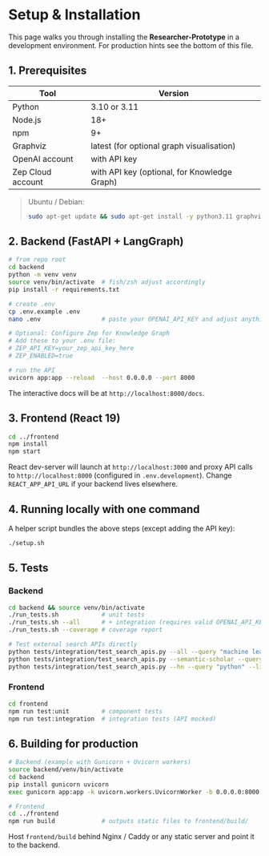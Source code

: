 # Setup & Installation

This page walks you through installing the **Researcher-Prototype** in a development environment.  For production hints see the bottom of this file.

## 1. Prerequisites

| Tool | Version |
|------|---------|
| Python | 3.10 or 3.11 |
| Node.js | 18+ |
| npm     | 9+  |
| Graphviz | latest (for optional graph visualisation) |
| OpenAI account | with API key |
| Zep Cloud account | with API key (optional, for Knowledge Graph) |

> Ubuntu / Debian:
> ```bash
> sudo apt-get update && sudo apt-get install -y python3.11 graphviz nodejs npm
> ```

## 2. Backend (FastAPI + LangGraph)

```bash
# from repo root
cd backend
python -m venv venv
source venv/bin/activate  # fish/zsh adjust accordingly
pip install -r requirements.txt

# create .env
cp .env.example .env
nano .env                 # paste your OPENAI_API_KEY and adjust anything else

# Optional: Configure Zep for Knowledge Graph
# Add these to your .env file:
# ZEP_API_KEY=your_zep_api_key_here
# ZEP_ENABLED=true

# run the API
uvicorn app:app --reload  --host 0.0.0.0 --port 8000
```

The interactive docs will be at `http://localhost:8000/docs`.

## 3. Frontend (React 19)

```bash
cd ../frontend
npm install
npm start
```

React dev-server will launch at `http://localhost:3000` and proxy API calls to `http://localhost:8000` (configured in `.env.development`).  Change `REACT_APP_API_URL` if your backend lives elsewhere.

## 4. Running locally with one command

A helper script bundles the above steps (except adding the API key):

```bash
./setup.sh
```

## 5. Tests

### Backend

```bash
cd backend && source venv/bin/activate
./run_tests.sh            # unit tests
./run_tests.sh --all      # + integration (requires valid OPENAI_API_KEY)
./run_tests.sh --coverage # coverage report

# Test external search APIs directly
python tests/integration/test_search_apis.py --all --query "machine learning"
python tests/integration/test_search_apis.py --semantic-scholar --query "transformers" --limit 5
python tests/integration/test_search_apis.py --hn --query "python" --limit 3
```

### Frontend

```bash
cd frontend
npm run test:unit         # component tests
npm run test:integration  # integration tests (API mocked)
```

## 6. Building for production

```bash
# Backend (example with Gunicorn + Uvicorn workers)
source backend/venv/bin/activate
cd backend
pip install gunicorn uvicorn
exec gunicorn app:app -k uvicorn.workers.UvicornWorker -b 0.0.0.0:8000 --workers 2 --timeout 90

# Frontend
cd ../frontend
npm run build             # outputs static files to frontend/build/
```

Host `frontend/build` behind Nginx / Caddy or any static server and point it to the backend. 